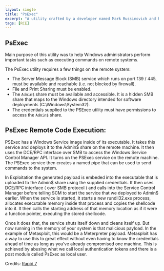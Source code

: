 ```yaml
---
layout: single
title: "PsExec"
excerpt: "A utility crafted by a developer named Mark Russinovich and his company SysInternals"
tags: [RCE]
---
```


## PsExec

Main purpose of this utility was to help Windows administrators perform important tasks such as executing commands on remote systems.

The PsExec utility requires a few things on the remote system: 
- The Server Message Block (SMB) service which runs on port 139 / 445, must be available and reachable (i.e. not blocked by firewall).
- File and Print Sharing must be enabled.
- The `Admin$` share must be available and accessible. It is a hidden SMB share that maps to the Windows directory intended for software deployments (C:\Windows\System32\).
- The credentials supplied to the PSExec utility must have permissions to access the `Admin$` share.

## PsExec Remote Code Execution:

PSExec has a Windows Service image inside of its executable. It takes this service and deploys it to the Admin$ share on the remote machine. It then uses the DCE/RPC interface over SMB to access the Windows Service Control Manager API. It turns on the PSExec service on the remote machine. The PSExec service then creates a named pipe that can be used to send commands to the system.

In Exploitation the generated payload is embeded into the executable that is uploaded  to the Admin$ share using the supplied credentials. It then uses DCE/RPC interface ( over SMB protocol ) and calls into the Service Control Manager before telling SCM to start the service that we deployed to Admin$ earlier. When the service is started, it starts a new rundll32.exe process, allocates executable memory inside that process and copies the shellcode into it. It then calls the starting address of that memory location as if it were a function pointer, executing the stored shellcode.

Once it does that, the service shuts itself down and cleans itself up. But now running in the memory of your system is that malicious payload. In the example of Metasploit, this would be a Meterpreter payload.  Metasploit has a way to use this to great effect without even having to know the credentials ahead of time as long as you've already compromised one machine. This is achieved by abusing what we call local authentication tokens and there is a post module called PsExec as local user.

Credits: 
[Rapid 7](https://www.rapid7.com/resources/how-psexec-and-remote-execution-works/)
